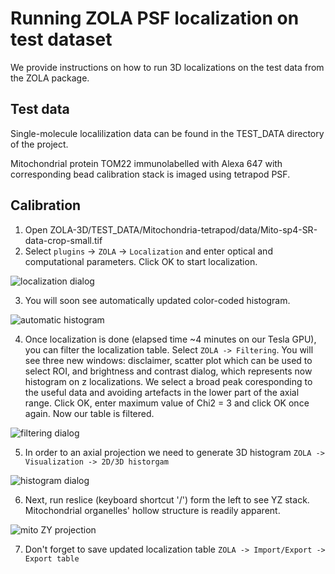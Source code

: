 # Running ZOLA PSF localization on test dataset
We provide instructions on how to run 3D localizations on the test data from the ZOLA package.

## Test data

Single-molecule localilization data can be found in the TEST_DATA directory of the project.

Mitochondrial protein TOM22 immunolabelled with Alexa 647 with corresponding bead calibration stack is imaged using tetrapod PSF.

## Calibration

1. Open ZOLA-3D/TEST_DATA/Mitochondria-tetrapod/data/Mito-sp4-SR-data-crop-small.tif
2. Select `plugins` -> `ZOLA` -> `Localization` and enter optical and computational parameters. Click OK to start localization.

![localization dialog](https://github.com/imodpasteur/ZOLA-3D/blob/master/TEST_DATA/img/ZOLA_loc_mito_screenshot.png)

3. You will soon see automatically updated color-coded histogram.

![automatic histogram](https://github.com/imodpasteur/ZOLA-3D/blob/master/TEST_DATA/img/ZOLA_loc_mito_2D_hist20nm.png)

4. Once localization is done (elapsed time ~4 minutes on our Tesla GPU), you can filter the localization table. 
Select `ZOLA -> Filtering`.
You will see three new windows: disclaimer, scatter plot which can be used to select ROI, and brightness and contrast dialog, which represents now histogram on z localizations.
We select a broad peak coresponding to the useful data and avoiding artefacts in the lower part of the axial range.
Click OK, enter maximum value of Chi2 = 3 and click OK once again. 
Now our table is filtered.

![filtering dialog](https://github.com/imodpasteur/ZOLA-3D/blob/master/TEST_DATA/img/ZOLA_loc_filter.png)

5. In order to an axial projection we need to generate 3D histogram `ZOLA -> Visualization -> 2D/3D historgam`

![histogram dialog](https://github.com/imodpasteur/ZOLA-3D/blob/master/TEST_DATA/img/ZOLA_loc_hist_dialog.png)

6. Next, run reslice (keyboard shortcut '/') form the left to see YZ stack. Mitochondrial organelles' hollow structure is readily apparent.

![mito ZY projection](https://github.com/imodpasteur/ZOLA-3D/blob/master/TEST_DATA/img/ZOLA_loc_mito_reslice.gif)

7. Don't forget to save updated localization table `ZOLA -> Import/Export -> Export table`


